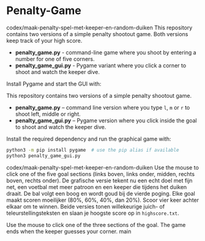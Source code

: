 # Penalty-Game

codex/maak-penalty-spel-met-keeper-en-random-duiken
This repository contains two versions of a simple penalty shootout game. Both versions keep track of your high score.

- **penalty_game.py** - command-line game where you shoot by entering a number for one of five corners.
- **penalty_game_gui.py** - Pygame variant where you click a corner to shoot and watch the keeper dive.

Install Pygame and start the GUI with:

This repository contains two versions of a simple penalty shootout game.

- **penalty_game.py** – command line version where you type `l`, `m` or `r` to shoot left, middle or right.
- **penalty_game_gui.py** – Pygame version where you click inside the goal to shoot and watch the keeper dive.

Install the required dependency and run the graphical game with:

```bash
python3 -m pip install pygame  # use the pip alias if available
python3 penalty_game_gui.py
```

codex/maak-penalty-spel-met-keeper-en-random-duiken
Use the mouse to click one of the five goal sections (links boven, links onder, midden, rechts boven, rechts onder). De grafische versie tekent nu een echt doel met fijn net, een voetbal met meer patroon en een keeper die tijdens het duiken draait. De bal volgt een boog en wordt goud bij de vierde poging. Elke goal maakt scoren moeilijker (80%, 60%, 40%, dan 20%). Scoor vier keer achter elkaar om te winnen. Beide versies tonen willekeurige juich- of teleurstellingsteksten en slaan je hoogste score op in `highscore.txt`.

Use the mouse to click one of the three sections of the goal. The game ends when the keeper guesses your corner.
main
